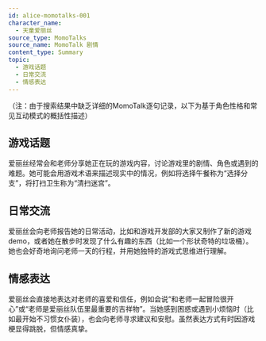 ```yaml
---
id: alice-momotalks-001
character_name:
  - 天童爱丽丝
source_type: MomoTalks
source_name: MomoTalk 剧情
content_type: Summary
topic:
  - 游戏话题
  - 日常交流
  - 情感表达
---
```

（注：由于搜索结果中缺乏详细的MomoTalk逐句记录，以下为基于角色性格和常见互动模式的概括性描述）

## 游戏话题
爱丽丝经常会和老师分享她正在玩的游戏内容，讨论游戏里的剧情、角色或遇到的难题。她可能会用游戏术语来描述现实中的情况，例如将选择午餐称为“选择分支”，将打扫卫生称为“清扫迷宫”。

## 日常交流
爱丽丝会向老师报告她的日常活动，比如和游戏开发部的大家又制作了新的游戏demo，或者她在散步时发现了什么有趣的东西（比如一个形状奇特的垃圾桶）。她也会好奇地询问老师一天的行程，并用她独特的游戏式思维进行理解。

## 情感表达
爱丽丝会直接地表达对老师的喜爱和信任，例如会说“和老师一起冒险很开心”或“老师是爱丽丝队伍里最重要的吉祥物”。当她感到困惑或遇到小烦恼时（比如最开始不习惯女仆装），也会向老师寻求建议和安慰。虽然表达方式有时因游戏梗显得跳脱，但情感真挚。